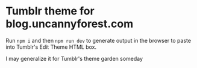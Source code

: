 # Tumblr theme for blog.uncannyforest.com

Run `npm i` and then `npm run dev` to generate output in the browser to paste into Tumblr's Edit Theme HTML box.

I may generalize it for Tumblr's theme garden someday
